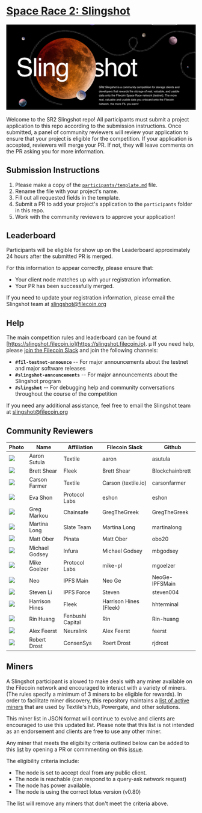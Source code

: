 # [Space Race 2: Slingshot](https://slingshot.filecoin.io)

![Slingshot hero image](./slingshot.png)

Welcome to the SR2 Slingshot repo! All participants must submit a project application to this repo according to the submission instructions. Once submitted, a panel of community reviewers will review your application to ensure that your project is eligible for the competition. If your application is accepted, reviewers will merge your PR. If not, they will leave comments on the PR asking you for more information.

## Submission Instructions

1. Please make a copy of the [`participants/template.md`](./participants/template.md) file.
2. Rename the file with your project's name.
3. Fill out all requested fields in the template.
4. Submit a PR to add your project's application to the `participants` folder in this repo.
5. Work with the community reviewers to approve your application!


## Leaderboard

Participants will be eligible for show up on the Leaderboard approximately 24 hours after the submitted PR is merged.  

For this information to appear correctly, please ensure that:
* Your client node matches up with your registration information.
* Your PR has been successfully merged.

If you need to update your registration information, please email the Slingshot team at slingshot@filecoin.org

## Help

The main competition rules and leaderboard can be found at [https://slingshot.filecoin.io](https://slingshot.filecoin.io).
µ
If you need help, please [join the Filecoin Slack](https://filecoin.io/slack) and join the following channels:
- **`#fil-testnet-announce`** -- For major announcements about the testnet and major software releases
- **`#slingshot-announcements`** -- For major announcements about the Slingshot program
- **`#slingshot`** -- For debugging help and community conversations throughout the course of the competition

If you need any additional assistance, feel free to email the Slingshot team at slingshot@filecoin.org

## Community Reviewers

 
| Photo | Name | Affiliation | Filecoin Slack | Github		   |
|-------|------|-------------|----------------|----------------|
|<img src="https://avatars1.githubusercontent.com/u/528969?s=460&v=4" width="72"> | Aaron Sutula   | Textile       | aaron               | asutula         |
|<img src="https://avatars1.githubusercontent.com/u/43047258?s=460&v=4" width="72"> | Brett Shear    | Fleek         | Brett Shear         | Blockchainbrett |
|<img src="https://avatars0.githubusercontent.com/u/1220613?s=460&v=4" width="72"> | Carson Farmer  | Textile       | Carson (textile.io) | carsonfarmer    |
|<img src="https://avatars1.githubusercontent.com/u/1017762?s=460&v=4" width="72"> | Eva Shon       | Protocol Labs | eshon               | eshon           |
|<img src="https://avatars0.githubusercontent.com/u/16929357?s=460&v=4" width="72"> |Greg Markou    | Chainsafe     | GregTheGreek        | GregTheGreek    |
|<img src="https://avatars2.githubusercontent.com/u/33686587?s=460&v=4" width="72"> | Martina  Long  | Slate Team    | Martina Long        | martinalong     |
|<img src="https://avatars1.githubusercontent.com/u/7811297?s=460&v=4" width="72"> | Matt Ober      | Pinata        | Matt Ober           | obo20           |
|<img src="https://avatars2.githubusercontent.com/u/7520045?s=460&v=4" width="72"> | Michael Godsey | Infura        | Michael Godsey      | mbgodsey        |
|<img src="https://avatars3.githubusercontent.com/u/225111?s=460&v=4" width="72"> | Mike Goelzer   | Protocol Labs | mike-pl | mgoelzer |
|<img src="https://avatars0.githubusercontent.com/u/47671066?s=460&v=4" width="72"> | Neo            | IPFS Main     | Neo Ge              | NeoGe-IPFSMain  |
|<img src="https://avatars2.githubusercontent.com/u/10411723?s=460&v=4" width="72"> |Steven Li   | IPFS Force     | Steven        | steven004 |
|<img src="https://avatars1.githubusercontent.com/u/69976222?s=400&v=4" width="72"> |Harrison Hines    | Fleek     | Harrison Hines (Fleek) | hhterminal |  
|<img src="https://avatars2.githubusercontent.com/u/72719649?s=460&v=4" width="72"> |Rin Huang | Fenbushi Capital | Rin | Rin-huang | 
|<img src="https://avatars0.githubusercontent.com/u/13160878?s=400&v=4" width="72"> |Alex Feerst | Neuralink | Alex Feerst | feerst | 
|<img src="https://avatars1.githubusercontent.com/u/10427807?s=460v=4" width="72"> |Robert Drost | ConsenSys | Roert Drost | rjdrost | 


## Miners

A Slingshot participant is alowed to make deals with any miner available on the Filecoin network and encouraged to interact with a variety of miners. 
(The rules specify a minimum of 3 miners to be eligible for rewards).  In order to facilitate miner discovery, this repository maintains a [list of
active miners](https://github.com/filecoin-project/slingshot/blob/master/miners.json) that are used by Textile's Hub, Powergate, and other solutions.  

This miner list in JSON format will continue to evolve and clients are encouraged to use this updated list.  Please note that this list is not intended as an endorsement and clients are free to use any other miner.

Any miner that meets the eligibilty criteria outlined below can be added to this [list](https://github.com/filecoin-project/slingshot/blob/master/miners.json) by opening a PR or commmenting on this [issue](https://github.com/filecoin-project/slingshot/issues/79).

The eligibility criteria include:
* The node is set to accept deal from any public client.
* The node is reachable (can respond to a query-ask network request)
* The node has power available.
* The node is using the correct lotus version (v0.80)


The list will remove any miners that don't meet the criteria above.
